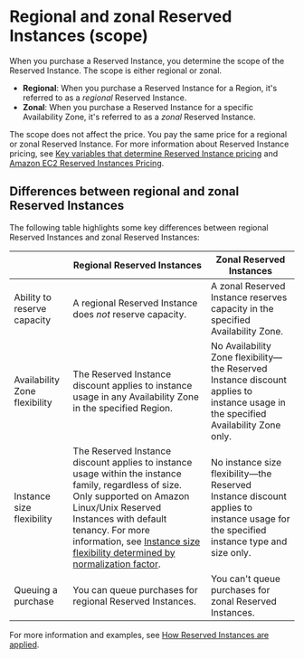# Regional and zonal Reserved Instances \(scope\)<a name="reserved-instances-scope"></a>

When you purchase a Reserved Instance, you determine the scope of the Reserved Instance\. The scope is either regional or zonal\. 
+ **Regional**: When you purchase a Reserved Instance for a Region, it's referred to as a *regional* Reserved Instance\.
+ **Zonal**: When you purchase a Reserved Instance for a specific Availability Zone, it's referred to as a *zonal* Reserved Instance\.

The scope does not affect the price\. You pay the same price for a regional or zonal Reserved Instance\. For more information about Reserved Instance pricing, see [Key variables that determine Reserved Instance pricing](ec2-reserved-instances.md#ri-key-pricing-variables) and [Amazon EC2 Reserved Instances Pricing](http://aws.amazon.com/ec2/pricing/reserved-instances/pricing/)\.

## Differences between regional and zonal Reserved Instances<a name="reserved-instances-regional-zonal-differences"></a>

The following table highlights some key differences between regional Reserved Instances and zonal Reserved Instances:


|  | Regional Reserved Instances | Zonal Reserved Instances | 
| --- | --- | --- | 
|  Ability to reserve capacity  |  A regional Reserved Instance does *not* reserve capacity\.  |  A zonal Reserved Instance reserves capacity in the specified Availability Zone\.  | 
|  Availability Zone flexibility  |  The Reserved Instance discount applies to instance usage in any Availability Zone in the specified Region\.  |  No Availability Zone flexibility—the Reserved Instance discount applies to instance usage in the specified Availability Zone only\.  | 
|  Instance size flexibility  |  The Reserved Instance discount applies to instance usage within the instance family, regardless of size\. Only supported on Amazon Linux/Unix Reserved Instances with default tenancy\. For more information, see [Instance size flexibility determined by normalization factor](apply_ri.md#ri-normalization-factor)\. |  No instance size flexibility—the Reserved Instance discount applies to instance usage for the specified instance type and size only\.  | 
|  Queuing a purchase  |  You can queue purchases for regional Reserved Instances\.  |  You can't queue purchases for zonal Reserved Instances\.  | 

For more information and examples, see [How Reserved Instances are applied](apply_ri.md)\.